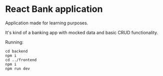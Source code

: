 # React Bank application

Application made for learning purposes.

It's kind of a banking app with mocked data and basic CRUD functionality.

Running:


```
cd backend
npm i
cd ../frontend
npm i
npm run dev
```
